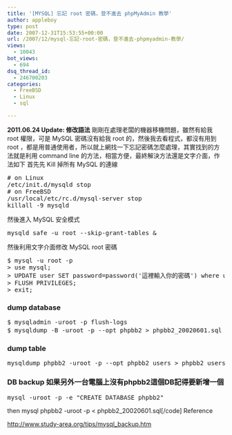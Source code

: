 ```yaml
---
title: '[MYSQL] 忘記 root 密碼，登不進去 phpMyAdmin 教學'
author: appleboy
type: post
date: 2007-12-31T15:53:55+00:00
url: /2007/12/mysql-忘記-root-密碼，登不進去-phpmyadmin-教學/
views:
  - 10043
bot_views:
  - 694
dsq_thread_id:
  - 246700203
categories:
  - FreeBSD
  - Linux
  - sql

---
```

**2011.06.24 Update: 修改語法** 剛剛在處理老闆的機器移機問題，雖然有給我 root 權限，可是 MySQL 密碼沒有給我 root 的，然後我去看程式，都沒有用到 root ，都是用普通使用者，所以就上網找一下忘記密碼怎麼處理，其實找到的方法就是利用 command line 的方法，相當方便，最終解決方法還是文字介面，作法如下 首先先 Kill 掉所有 MySQL 的連線 

<pre class="brush: bash; title: ; notranslate" title=""># on Linux
/etc/init.d/mysqld stop
# on FreeBSD
/usr/local/etc/rc.d/mysql-server stop
killall -9 mysqld
</pre> 然後進入 MySQL 安全模式 

<pre class="brush: bash; title: ; notranslate" title="">mysqld_safe -u root --skip-grant-tables &#038;
</pre> 然後利用文字介面修改 MySQL root 密碼 

<pre class="brush: bash; title: ; notranslate" title="">$ mysql -u root -p
> use mysql;
> UPDATE user SET password=password('這裡輸入你的密碼') where user='root';
> FLUSH PRIVILEGES;
> exit;
</pre>

### dump database

<pre class="brush: bash; title: ; notranslate" title="">$ mysqladmin -uroot -p flush-logs
$ mysqldump -B -uroot -p --opt phpbb2 > phpbb2_20020601.sql --databases 或 -B 日後會自動建立該資料庫</pre>

### dump table

<pre class="brush: bash; title: ; notranslate" title="">mysqldump phpbb2 -uroot -p --opt phpbb2_users > phpbb2_users_20020601.sql</pre>

### DB backup 如果另外一台電腦上沒有phpbb2這個DB記得要新增一個 

<pre class="brush: bash; title: ; notranslate" title="">mysql -uroot -p -e "CREATE DATABASE phpbb2"</pre> then mysql phpbb2 -uroot -p < phpbb2_20020601.sql[/code] Reference 

<http://www.study-area.org/tips/mysql_backup.htm>